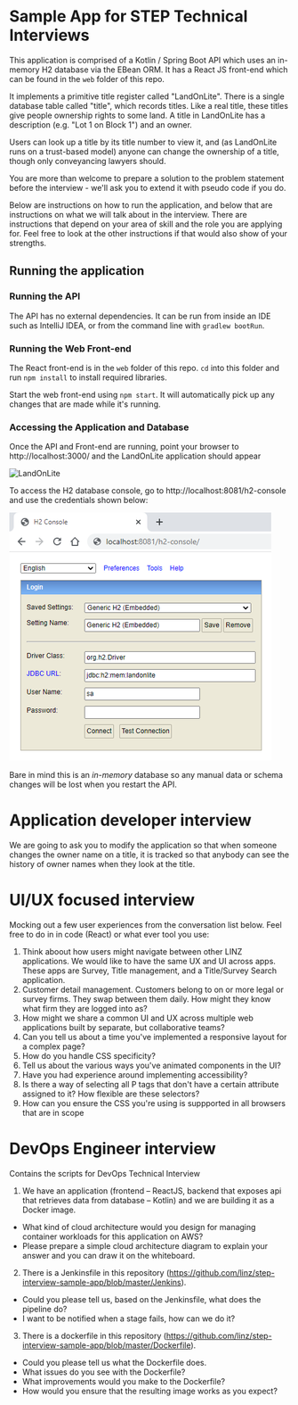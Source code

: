 # Sample App for STEP Technical Interviews

This application is comprised of a Kotlin / Spring Boot API which uses an in-memory H2 database via the
EBean ORM. It has a React JS front-end which can be found in the `web` folder of this repo.

It implements a primitive title register called "LandOnLite". There is a single database table called "title", which
records titles. Like a real title, these titles give people ownership rights to some land. A title in LandOnLite has a
description (e.g. "Lot 1 on Block 1") and an owner.

Users can look up a title by its title number to view it, and (as LandOnLite runs on a trust-based model) anyone can
change the ownership of a title, though only conveyancing lawyers should.

You are more than welcome to prepare a solution to the problem statement before the interview - we'll ask you to extend it with pseudo code if you do.

Below are instructions on how to run the application, and below that are instructions on what we will talk about in the interview. There are instructions that depend on your area of skill and the role you are applying for. Feel free to look at the other instructions if that would also show of your strengths.

## Running the application

### Running the API

The API has no external dependencies. It can be run from inside an IDE such as IntelliJ IDEA, or from the command
line with `gradlew bootRun`.

### Running the Web Front-end

The React front-end is in the `web` folder of this repo. `cd` into this folder and run `npm install` to install required
libraries.

Start the web front-end using `npm start`. It will automatically pick up any changes that are made while it's running.

### Accessing the Application and Database

Once the API and Front-end are running, point your browser to http://localhost:3000/ and the LandOnLite application
should appear

![LandOnLite](landonlite.png)

To access the H2 database console, go to http://localhost:8081/h2-console and use the credentials shown below:

![H2 Console Access](h2console.png)

Bare in mind this is an _in-memory_ database so any manual data or schema changes will be lost when you restart the
API.

# Application developer interview

We are going to ask you to modify the application so that when someone changes the owner name on a title, it is tracked so that anybody can see the history of owner names when they look at the title.

# UI/UX focused interview

Mocking out a few user experiences from the  conversation list below. Feel free to do in in code (React) or what ever tool you use: 
1. Think aboout how users might navigate between other LINZ applications. We would like to have the same UX and UI across apps. These apps are Survey, Title management, and a Title/Survey Search application. 
2. Customer detail management. Customers belong to on or more legal or survey firms. They swap between them daily. How might they know what firm they are logged into as?
3. How might we share a common UI and UX across multiple web applications built by separate, but collaborative teams?
4. Can you tell us about a time you've implemented a responsive layout for a complex page? 
5. How do you handle CSS specificity?  
6. Tell us about the various ways you've animated components in the UI?  
7. Have you had experience around implementing accessibility? 
8. Is there a way of selecting all P tags that don't have a certain attribute assigned to it? How flexible are these selectors? 
9. How can you ensure the CSS you're using is suppported in all browsers that are in scope

# DevOps Engineer interview
Contains the scripts for DevOps Technical Interview

1. We have an application (frontend – ReactJS, backend that exposes api that retrieves data from database – Kotlin) and we are building it as a Docker image. 
  * What kind of cloud architecture would you design for managing container workloads for this application on AWS?
  *	Please prepare a simple cloud architecture diagram to explain your answer and you can draw it on the whiteboard.
2. There is a Jenkinsfile in this repository (https://github.com/linz/step-interview-sample-app/blob/master/Jenkins).
  * Could you please tell us, based on the Jenkinsfile, what does the pipeline do?
  * I want to be notified when a stage fails, how can we do it?
3. There is a dockerfile in this repository (https://github.com/linz/step-interview-sample-app/blob/master/Dockerfile).
  * Could you please tell us what the Dockerfile does.
  * What issues do you see with the Dockerfile?
  * What improvements would you make to the Dockerfile?
  * How would you ensure that the resulting image works as you expect?

